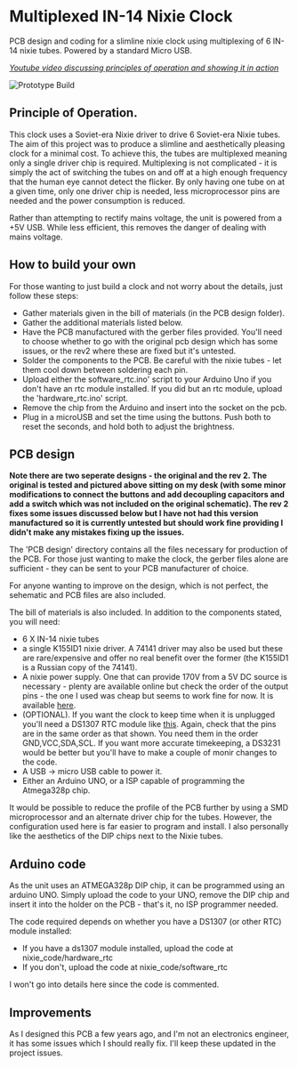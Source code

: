 # Multiplexed IN-14 Nixie Clock
PCB design and coding for a slimline nixie clock using multiplexing of 6 IN-14 nixie tubes. Powered by a standard Micro USB.

[*Youtube video discussing principles of operation and showing it in action*](https://www.youtube.com/watch?v=PkoFvk80PU8)

![Prototype Build](https://github.com/Alex-Hall-Data/nixie-clock/blob/master/images/IN-14.jpg?raw=true)

## Principle of Operation.
This clock uses a Soviet-era Nixie driver to drive 6 Soviet-era Nixie tubes. The aim of this project was to produce a slimline and aesthetically pleasing clock for a minimal cost. To achieve this, the tubes are multiplexed meaning only a single driver chip is required. Multiplexing is not complicated - it is simply the act of switching the tubes on and off at a high enough frequency that the human eye cannot detect the flicker. By only having one tube on at a given time, only one driver chip is needed, less microprocessor pins are needed and the power consumption is reduced.

Rather than attempting to rectify mains voltage, the unit is powered from a +5V USB. While less efficient, this removes the danger of dealing with mains voltage.

## How to build your own
For those wanting to just build a clock and not worry about the details, just follow these steps:

* Gather materials given in the bill of materials (in the PCB design folder).
* Gather the additional materials listed below.
* Have the PCB manufactured with the gerber files provided. You'll need to choose whether to go with the original pcb design which has some issues, or the rev2 where these are fixed but it's untested.
* Solder the components to the PCB. Be careful with the nixie tubes - let them cool down between soldering each pin.
* Upload either the software_rtc.ino' script to your Arduino Uno if you don't have an rtc module installed. If you did but an rtc module, upload the 'hardware_rtc.ino' script.
* Remove the chip from the Arduino and insert into the socket on the pcb.
* Plug in a microUSB and set the time using the buttons. Push both to reset the seconds, and hold both to adjust the brightness.


## PCB design

**Note there are two seperate designs - the original and the rev 2. The original is tested and pictured above sitting on my desk (with some minor modifications to connect the buttons and add decoupling capacitors and add a switch which was not included on the original schematic). The rev 2 fixes some issues discussed below but I have not had this version manufactured so it is currently untested but should work fine providing I didn't make any mistakes fixing up the issues.**

The 'PCB design' directory contains all the files necessary for production of the PCB. For those just wanting to make the clock, the gerber files alone are sufficient - they can be sent to your PCB manufacturer of choice.

For anyone wanting to improve on the design, which is not perfect, the sehematic and PCB files are also included.

The bill of materials is also included. In addition to the components stated, you will need:
* 6 X IN-14 nixie tubes 
* a single K155ID1 nixie driver. A 74141 driver may also be used but these are rare/expensive and offer no real benefit over the former (the K155ID1 is a Russian copy of the 74141). 
* A nixie power supply. One that can provide 170V from a 5V DC source is necessary - plenty are available online but check the order of the output pins - the one I used was cheap but seems to work fine for now. It is available [here]( https://bit.ly/2IDABvU).  
* (OPTIONAL). If you want the clock to keep time when it is unplugged you'll need a DS1307 RTC module like [this](https://www.amazon.co.uk/DS1307-AT24C32-Clock-module-board/dp/B00CWX6UXY). Again, check that the pins are in the same order as that shown. You need them in the order GND,VCC,SDA,SCL. If you want more accurate timekeeping, a DS3231 would be better but you'll have to make a couple of monir changes to the code.
* A USB -> micro USB cable to power it.
* Either an Arduino UNO, or a ISP capable of programming the Atmega328p chip.

It would be possible to reduce the profile of the PCB further by using a SMD microprocessor and an alternate driver chip for the tubes. However, the configuration used here is far easier to program and install. I also personally like the aesthetics of the DIP chips next to the Nixie tubes.


## Arduino code
As the unit uses an ATMEGA328p DIP chip, it can be programmed using an arduino UNO. Simply upload the code to your UNO, remove the DIP chip and insert it into the holder on the PCB - that's it, no ISP programmer needed.

The code required depends on whether you have a DS1307 (or other RTC) module installed:
* If you have a ds1307 module installed, upload the code at nixie_code/hardware_rtc
* If you don't, upload the code at nixie_code/software_rtc

I won't go into details here since the code is commented.

## Improvements
As I designed this PCB a few years ago, and I'm not an electronics engineer, it has some issues which I should really fix. I'll keep these updated in the project issues.


